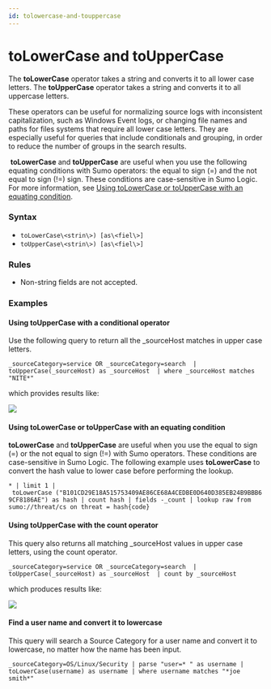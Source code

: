 ```yaml
---
id: tolowercase-and-touppercase
---
```


# toLowerCase and toUpperCase

The **toLowerCase** operator takes a string and converts it to all lower
case letters. The **toUpperCase** operator takes a string and converts
it to all uppercase letters.

These operators can be useful for normalizing source logs with
inconsistent capitalization, such as Windows Event logs, or changing
file names and paths for files systems that require all lower case
letters. They are especially useful for queries that include
conditionals and grouping, in order to reduce the number of groups in
the search results.

 **toLowerCase** and **toUpperCase** are useful when you use the
following equating conditions with Sumo operators: the equal to sign (=)
and the not equal to sign (!=) sign. These conditions are case-sensitive
in Sumo Logic. For more information, see [Using toLowerCase or
toUpperCase with an equating
condition](./toLowerCase-and-toUpperCase.md "toLowerCase and toUpperCase").

### Syntax

* `toLowerCase\<strin\>) [as\<fiel\>]`
* `toUpperCase\<strin\>) [as\<fiel\>]`

### Rules

* Non-string fields are not accepted.

### Examples

#### Using toUpperCase with a conditional operator

Use the following query to return all the \_sourceHost matches in upper
case letters.

`_sourceCategory=service OR _sourceCategory=search  | toUpperCase(_sourceHost) as _sourceHost  | where _sourceHost matches "NITE*"`

which provides results like:

![](../../static/img/Search-Query-Language/Search-Operators/toLowerCase-and-toUpperCase/../../../../Assets/Media_Repository/toUpperCase.png)

#### Using toLowerCase or toUpperCase with an equating condition

**toLowerCase** and **toUpperCase** are useful when you use the equal to
sign (=) or the not equal to sign (!=) with Sumo operators. These
conditions are case-sensitive in Sumo Logic. The following example
uses **toLowerCase** to convert the hash value to lower case before
performing the lookup. 

`* | limit 1 | toLowerCase ("B101CD29E18A515753409AE86CE68A4CEDBE0D640D385EB24B9BBB69CF8186AE") as hash | count hash | fields -_count | lookup raw from sumo://threat/cs on threat = hash{code}`

#### Using toUpperCase with the count operator

This query also returns all matching \_sourceHost values in upper case
letters, using the count operator.

`_sourceCategory=service OR _sourceCategory=search  | toUpperCase(_sourceHost) as _sourceHost  | count by _sourceHost`

which produces results like:

![](../../static/img/Search-Query-Language/Search-Operators/toLowerCase-and-toUpperCase/../../../../Assets/Media_Repository/toUpperCase_count.png)

#### Find a user name and convert it to lowercase

This query will search a Source Category for a user name and convert it
to lowercase, no matter how the name has been input.

`_sourceCategory=OS/Linux/Security | parse "user=* " as username | toLowerCase(username) as username | where username matches "*joe smith*"`

